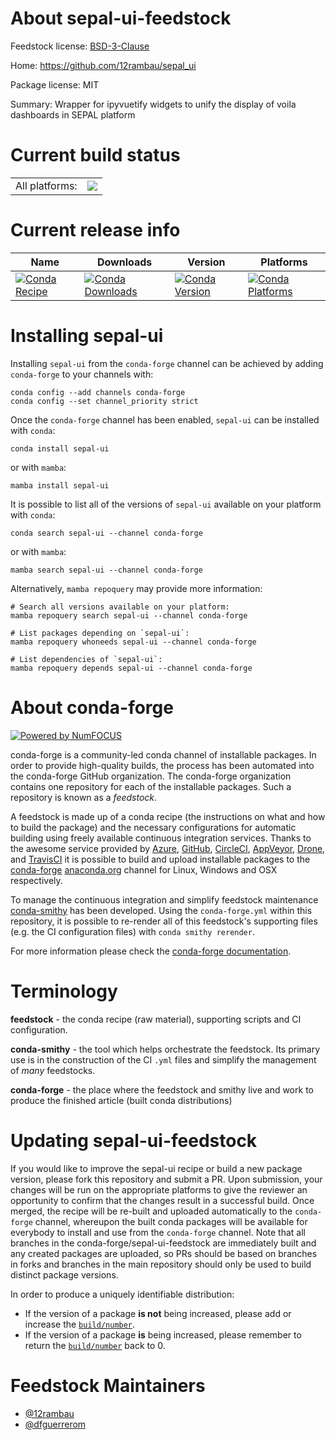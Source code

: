 About sepal-ui-feedstock
========================

Feedstock license: [BSD-3-Clause](https://github.com/conda-forge/sepal-ui-feedstock/blob/main/LICENSE.txt)

Home: https://github.com/12rambau/sepal_ui

Package license: MIT

Summary: Wrapper for ipyvuetify widgets to unify the display of voila dashboards in SEPAL platform

Current build status
====================


<table><tr><td>All platforms:</td>
    <td>
      <a href="https://dev.azure.com/conda-forge/feedstock-builds/_build/latest?definitionId=18351&branchName=main">
        <img src="https://dev.azure.com/conda-forge/feedstock-builds/_apis/build/status/sepal-ui-feedstock?branchName=main">
      </a>
    </td>
  </tr>
</table>

Current release info
====================

| Name | Downloads | Version | Platforms |
| --- | --- | --- | --- |
| [![Conda Recipe](https://img.shields.io/badge/recipe-sepal--ui-green.svg)](https://anaconda.org/conda-forge/sepal-ui) | [![Conda Downloads](https://img.shields.io/conda/dn/conda-forge/sepal-ui.svg)](https://anaconda.org/conda-forge/sepal-ui) | [![Conda Version](https://img.shields.io/conda/vn/conda-forge/sepal-ui.svg)](https://anaconda.org/conda-forge/sepal-ui) | [![Conda Platforms](https://img.shields.io/conda/pn/conda-forge/sepal-ui.svg)](https://anaconda.org/conda-forge/sepal-ui) |

Installing sepal-ui
===================

Installing `sepal-ui` from the `conda-forge` channel can be achieved by adding `conda-forge` to your channels with:

```
conda config --add channels conda-forge
conda config --set channel_priority strict
```

Once the `conda-forge` channel has been enabled, `sepal-ui` can be installed with `conda`:

```
conda install sepal-ui
```

or with `mamba`:

```
mamba install sepal-ui
```

It is possible to list all of the versions of `sepal-ui` available on your platform with `conda`:

```
conda search sepal-ui --channel conda-forge
```

or with `mamba`:

```
mamba search sepal-ui --channel conda-forge
```

Alternatively, `mamba repoquery` may provide more information:

```
# Search all versions available on your platform:
mamba repoquery search sepal-ui --channel conda-forge

# List packages depending on `sepal-ui`:
mamba repoquery whoneeds sepal-ui --channel conda-forge

# List dependencies of `sepal-ui`:
mamba repoquery depends sepal-ui --channel conda-forge
```


About conda-forge
=================

[![Powered by
NumFOCUS](https://img.shields.io/badge/powered%20by-NumFOCUS-orange.svg?style=flat&colorA=E1523D&colorB=007D8A)](https://numfocus.org)

conda-forge is a community-led conda channel of installable packages.
In order to provide high-quality builds, the process has been automated into the
conda-forge GitHub organization. The conda-forge organization contains one repository
for each of the installable packages. Such a repository is known as a *feedstock*.

A feedstock is made up of a conda recipe (the instructions on what and how to build
the package) and the necessary configurations for automatic building using freely
available continuous integration services. Thanks to the awesome service provided by
[Azure](https://azure.microsoft.com/en-us/services/devops/), [GitHub](https://github.com/),
[CircleCI](https://circleci.com/), [AppVeyor](https://www.appveyor.com/),
[Drone](https://cloud.drone.io/welcome), and [TravisCI](https://travis-ci.com/)
it is possible to build and upload installable packages to the
[conda-forge](https://anaconda.org/conda-forge) [anaconda.org](https://anaconda.org/)
channel for Linux, Windows and OSX respectively.

To manage the continuous integration and simplify feedstock maintenance
[conda-smithy](https://github.com/conda-forge/conda-smithy) has been developed.
Using the ``conda-forge.yml`` within this repository, it is possible to re-render all of
this feedstock's supporting files (e.g. the CI configuration files) with ``conda smithy rerender``.

For more information please check the [conda-forge documentation](https://conda-forge.org/docs/).

Terminology
===========

**feedstock** - the conda recipe (raw material), supporting scripts and CI configuration.

**conda-smithy** - the tool which helps orchestrate the feedstock.
                   Its primary use is in the construction of the CI ``.yml`` files
                   and simplify the management of *many* feedstocks.

**conda-forge** - the place where the feedstock and smithy live and work to
                  produce the finished article (built conda distributions)


Updating sepal-ui-feedstock
===========================

If you would like to improve the sepal-ui recipe or build a new
package version, please fork this repository and submit a PR. Upon submission,
your changes will be run on the appropriate platforms to give the reviewer an
opportunity to confirm that the changes result in a successful build. Once
merged, the recipe will be re-built and uploaded automatically to the
`conda-forge` channel, whereupon the built conda packages will be available for
everybody to install and use from the `conda-forge` channel.
Note that all branches in the conda-forge/sepal-ui-feedstock are
immediately built and any created packages are uploaded, so PRs should be based
on branches in forks and branches in the main repository should only be used to
build distinct package versions.

In order to produce a uniquely identifiable distribution:
 * If the version of a package **is not** being increased, please add or increase
   the [``build/number``](https://docs.conda.io/projects/conda-build/en/latest/resources/define-metadata.html#build-number-and-string).
 * If the version of a package **is** being increased, please remember to return
   the [``build/number``](https://docs.conda.io/projects/conda-build/en/latest/resources/define-metadata.html#build-number-and-string)
   back to 0.

Feedstock Maintainers
=====================

* [@12rambau](https://github.com/12rambau/)
* [@dfguerrerom](https://github.com/dfguerrerom/)

